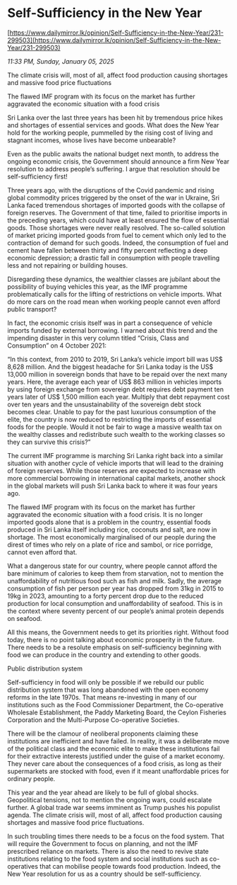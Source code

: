 # Self-Sufficiency in the New Year

[https://www.dailymirror.lk/opinion/Self-Sufficiency-in-the-New-Year/231-299503](https://www.dailymirror.lk/opinion/Self-Sufficiency-in-the-New-Year/231-299503)

*11:33 PM, Sunday, January 05, 2025*

The climate crisis will, most of all, affect food production causing shortages and massive food price fluctuations

The flawed IMF program with its focus on the market has further aggravated the economic situation with a food crisis

Sri Lanka over the last three years has been hit by tremendous price hikes and shortages of essential services and goods. What does the New Year hold for the working people, pummelled by the rising cost of living and stagnant incomes, whose lives have become unbearable?

Even as the public awaits the national budget next month, to address the ongoing economic crisis, the Government should announce a firm New Year resolution to address people’s suffering. I argue that resolution should be self-sufficiency first!

Three years ago, with the disruptions of the Covid pandemic and rising global commodity prices triggered by the onset of the war in Ukraine, Sri Lanka faced tremendous shortages of imported goods with the collapse of foreign reserves. The Government of that time, failed to prioritise imports in the preceding years, which could have at least ensured the flow of essential goods. Those shortages were never really resolved. The so-called solution of market pricing imported goods from fuel to cement which only led to the contraction of demand for such goods. Indeed, the consumption of fuel and cement have fallen between thirty and fifty percent reflecting a deep economic depression; a drastic fall in consumption with people travelling less and not repairing or building houses.

Disregarding these dynamics, the wealthier classes are jubilant about the possibility of buying vehicles this year, as the IMF programme problematically calls for the lifting of restrictions on vehicle imports. What do more cars on the road mean when working people cannot even afford public transport?

In fact, the economic crisis itself was in part a consequence of vehicle imports funded by external borrowing. I warned about this trend and the impending disaster in this very column titled “Crisis, Class and Consumption” on 4 October 2021:

“In this context, from 2010 to 2019, Sri Lanka’s vehicle import bill was US$ 8,628 million. And the biggest headache for Sri Lanka today is the US$ 13,000 million in sovereign bonds that have to be repaid over the next many years. Here, the average each year of US$ 863 million in vehicles imports by using foreign exchange from sovereign debt requires debt payment ten years later of US$ 1,500 million each year. Multiply that debt repayment cost over ten years and the unsustainability of the sovereign debt stock becomes clear. Unable to pay for the past luxurious consumption of the elite, the country is now reduced to restricting the imports of essential foods for the people. Would it not be fair to wage a massive wealth tax on the wealthy classes and redistribute such wealth to the working classes so they can survive this crisis?”

The current IMF programme is marching Sri Lanka right back into a similar situation with another cycle of vehicle imports that will lead to the draining of foreign reserves. While those reserves are expected to increase with more commercial borrowing in international capital markets, another shock in the global markets will push Sri Lanka back to where it was four years ago.

The flawed IMF program with its focus on the market has further aggravated the economic situation with a food crisis. It is no longer imported goods alone that is a problem in the country, essential foods produced in Sri Lanka itself including rice, coconuts and salt, are now in shortage. The most economically marginalised of our people during the direst of times who rely on a plate of rice and sambol, or rice porridge, cannot even afford that.

What a dangerous state for our country, where people cannot afford the bare minimum of calories to keep them from starvation, not to mention the unaffordability of nutritious food such as fish and milk. Sadly, the average consumption of fish per person per year has dropped from 31kg in 2015 to 19kg in 2023, amounting to a forty percent drop due to the reduced production for local consumption and unaffordability of seafood. This is in the context where seventy percent of our people’s animal protein depends on seafood.

All this means, the Government needs to get its priorities right. Without food today, there is no point talking about economic prosperity in the future. There needs to be a resolute emphasis on self-sufficiency beginning with food we can produce in the country and extending to other goods.

Public distribution system

Self-sufficiency in food will only be possible if we rebuild our public distribution system that was long abandoned with the open economy reforms in the late 1970s. That means re-investing in many of our institutions such as the Food Commissioner Department, the Co-operative Wholesale Establishment, the Paddy Marketing Board, the Ceylon Fisheries Corporation and the Multi-Purpose Co-operative Societies.

There will be the clamour of neoliberal proponents claiming these institutions are inefficient and have failed. In reality, it was a deliberate move of the political class and the economic elite to make these institutions fail for their extractive interests justified under the guise of a market economy. They never care about the consequences of a food crisis, as long as their supermarkets are stocked with food, even if it meant unaffordable prices for ordinary people.

This year and the year ahead are likely to be full of global shocks. Geopolitical tensions, not to mention the ongoing wars, could escalate further. A global trade war seems imminent as Trump pushes his populist agenda. The climate crisis will, most of all, affect food production causing shortages and massive food price fluctuations.

In such troubling times there needs to be a focus on the food system. That will require the Government to focus on planning, and not the IMF prescribed reliance on markets. There is also the need to revive state institutions relating to the food system and social institutions such as co-operatives that can mobilise people towards food production. Indeed, the New Year resolution for us as a country should be self-sufficiency.

